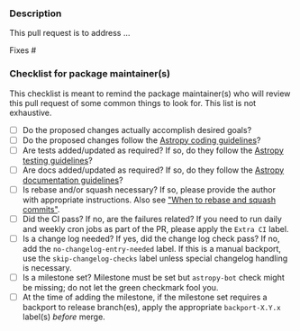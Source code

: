 ### Description
<!-- Provide a general description of what your pull request does.
Complete the following sentence and add relevant details as you see fit. -->

<!-- In addition please ensure that the pull request title is descriptive
and allows maintainers to infer the applicable subpackage(s). -->

This pull request is to address ...

<!-- If the pull request closes any open issues you can add this.
If you replace <Issue Number> with a number, GitHub will automatically link it.
If this pull request is unrelated to any issues, please remove
the following line. -->

Fixes #<Issue Number>

### Checklist for package maintainer(s)
<!-- This section is to be filled by package maintainer(s) who will
review this pull request. -->

This checklist is meant to remind the package maintainer(s) who will review this pull request of some common things to look for. This list is not exhaustive.

- [ ] Do the proposed changes actually accomplish desired goals?
- [ ] Do the proposed changes follow the [Astropy coding guidelines](https://docs.astropy.org/en/latest/development/codeguide.html)?
- [ ] Are tests added/updated as required? If so, do they follow the [Astropy testing guidelines](https://docs.astropy.org/en/latest/development/testguide.html)?
- [ ] Are docs added/updated as required? If so, do they follow the [Astropy documentation guidelines](https://docs.astropy.org/en/latest/development/docguide.html#astropy-documentation-rules-and-guidelines)?
- [ ] Is rebase and/or squash necessary? If so, please provide the author with appropriate instructions. Also see ["When to rebase and squash commits"](https://docs.astropy.org/en/latest/development/when_to_rebase.html).
- [ ] Did the CI pass? If no, are the failures related? If you need to run daily and weekly cron jobs as part of the PR, please apply the `Extra CI` label.
- [ ] Is a change log needed? If yes, did the change log check pass? If no, add the `no-changelog-entry-needed` label. If this is a manual backport, use the `skip-changelog-checks` label unless special changelog handling is necessary.
- [ ] Is a milestone set? Milestone must be set but `astropy-bot` check might be missing; do not let the green checkmark fool you.
- [ ] At the time of adding the milestone, if the milestone set requires a backport to release branch(es), apply the appropriate `backport-X.Y.x` label(s) *before* merge.
